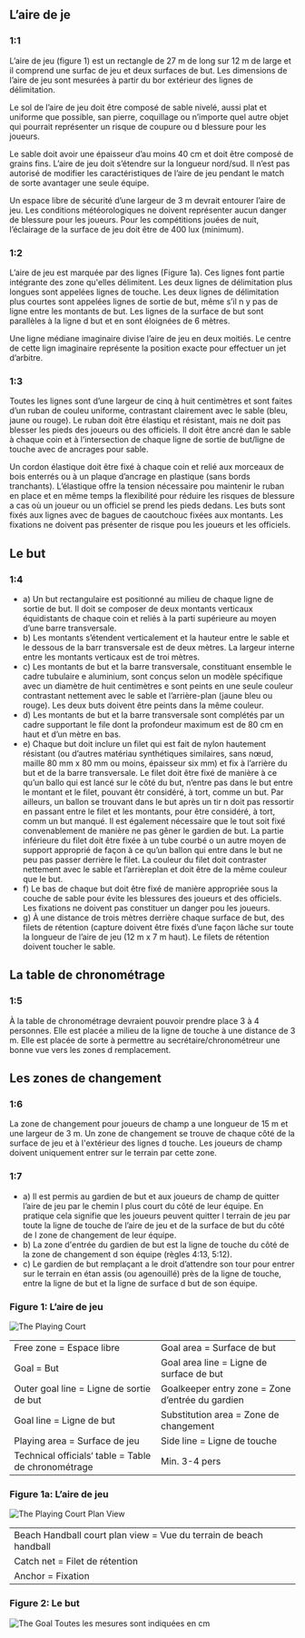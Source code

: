 ## L’aire de je 

### 1:1
L’aire de jeu (figure 1) est un rectangle de 27 m de long sur 12 m de large et il comprend une surfac de jeu et deux surfaces de but. Les dimensions de l’aire de jeu sont mesurées à partir du bor extérieur des lignes de délimitation.

Le sol de l’aire de jeu doit être composé de sable nivelé, aussi plat et uniforme que possible, san pierre, coquillage ou n’importe quel autre objet qui pourrait représenter un risque de coupure ou d blessure pour les joueurs.

Le sable doit avoir une épaisseur d’au moins 40 cm et doit être composé de grains fins.
L’aire de jeu doit s’étendre sur la longueur nord/sud.
Il n’est pas autorisé de modifier les caractéristiques de l’aire de jeu pendant le match de sorte  avantager une seule équipe.

Un espace libre de sécurité d’une largeur de 3 m devrait entourer l’aire de jeu.
Les conditions météorologiques ne doivent représenter aucun danger de blessure pour les joueurs.
Pour les compétitions jouées de nuit, l’éclairage de la surface de jeu doit être de 400 lux (minimum).

### 1:2
L’aire de jeu est marquée par des lignes (Figure 1a). Ces lignes font partie intégrante des zone qu'elles délimitent. Les deux lignes de délimitation plus longues sont appelées lignes de touche.
Les deux lignes de délimitation plus courtes sont appelées lignes de sortie de but, même s’il n y  pas de ligne entre les montants de but. Les lignes de la surface de but sont parallèles à la ligne d but et en sont éloignées de 6 mètres.

Une ligne médiane imaginaire divise l’aire de jeu en deux moitiés. Le centre de cette lign imaginaire représente la position exacte pour effectuer un jet d’arbitre.

### 1:3
Toutes les lignes sont d’une largeur de cinq à huit centimètres et sont faites d’un ruban de couleu uniforme, contrastant clairement avec le sable (bleu, jaune ou rouge). Le ruban doit être élastiqu et résistant, mais ne doit pas blesser les pieds des joueurs ou des officiels. Il doit être ancré dan le sable à chaque coin et à l’intersection de chaque ligne de sortie de but/ligne de touche avec de ancrages pour sable.

Un cordon élastique doit être fixé à chaque coin et relié aux morceaux de bois enterrés ou à un plaque d’ancrage en plastique (sans bords tranchants). L’élastique offre la tension nécessaire pou maintenir le ruban en place et en même temps la flexibilité pour réduire les risques de blessure a cas où un joueur ou un officiel se prend les pieds dedans. Les buts sont fixés aux lignes avec de bagues de caoutchouc fixées aux montants. Les fixations ne doivent pas présenter de risque pou les joueurs et les officiels.

## Le but

### 1:4
* a) Un but rectangulaire est positionné au milieu de chaque ligne de sortie de but. Il doit se composer de deux montants verticaux équidistants de chaque coin et reliés à la parti supérieure au moyen d’une barre transversale.
* b) Les montants s’étendent verticalement et la hauteur entre le sable et le dessous de la barr transversale est de deux mètres. La largeur interne entre les montants verticaux est de troi mètres.
* c) Les montants de but et la barre transversale, constituant ensemble le cadre tubulaire e aluminium, sont conçus selon un modèle spécifique avec un diamètre de huit centimètres e sont peints en une seule couleur contrastant nettement avec le sable et l’arrière-plan (jaune bleu ou rouge). Les deux buts doivent être peints dans la même couleur.
* d) Les montants de but et la barre transversale sont complétés par un cadre supportant le file dont la profondeur maximum est de 80 cm en haut et d’un mètre en bas.
* e) Chaque but doit inclure un filet qui est fait de nylon hautement résistant (ou d’autres matériau synthétiques similaires, sans nœud, maille 80 mm x 80 mm ou moins, épaisseur six mm) et fix à l’arrière du but et de la barre transversale. Le filet doit être fixé de manière à ce qu’un ballo qui est lancé sur le côté du but, n’entre pas dans le but entre le montant et le filet, pouvant êtr considéré, à tort, comme un but. 
Par ailleurs, un ballon se trouvant dans le but après un tir n doit pas ressortir en passant entre le filet et les montants, pour être considéré, à tort, comm un but manqué. Il est également nécessaire que le tout soit fixé convenablement de manière  ne pas gêner le gardien de but. La partie inférieure du filet doit être fixée à un tube courbé o un autre moyen de support approprié de façon à ce qu’un ballon qui entre dans le but ne peu pas passer derrière le filet. La couleur du filet doit contraster nettement avec le sable et l’arrièreplan et doit être de la même couleur que le but.
* f) Le bas de chaque but doit être fixé de manière appropriée sous la couche de sable pour évite les blessures des joueurs et des officiels. Les fixations ne doivent pas constituer un danger pou les joueurs.
* g) À une distance de trois mètres derrière chaque surface de but, des filets de rétention (capture doivent être fixés d’une façon lâche sur toute la longueur de l’aire de jeu (12 m x 7 m haut). Le filets de rétention doivent toucher le sable.

## La table de chronométrage

### 1:5
À la table de chronométrage devraient pouvoir prendre place 3 à 4 personnes. Elle est placée a milieu de la ligne de touche à une distance de 3 m.
Elle est placée de sorte à permettre au secrétaire/chronométreur une bonne vue vers les zones d remplacement.

## Les zones de changement

### 1:6
La zone de changement pour joueurs de champ a une longueur de 15 m et une largeur de 3 m. Un zone de changement se trouve de chaque côté de la surface de jeu et à l'extérieur des lignes d touche. Les joueurs de champ doivent uniquement entrer sur le terrain par cette zone.

### 1:7

* a) Il est permis au gardien de but et aux joueurs de champ de quitter l’aire de jeu par le chemin l plus court du côté de leur équipe. En pratique cela signifie que les joueurs peuvent quitter l terrain de jeu par toute la ligne de touche de l’aire de jeu et de la surface de but du côté de l zone de changement de leur équipe.
* b) La zone d'entrée du gardien de but est la ligne de touche du côté de la zone de changement d son équipe (règles 4:13, 5:12).
* c) Le gardien de but remplaçant a le droit d’attendre son tour pour entrer sur le terrain en étan assis (ou agenouillé) près de la ligne de touche, entre la ligne de but et la ligne de surface d but de son équipe.

### Figure 1: L’aire de jeu 
![The Playing Court](../diagrams/diagram1.png)

|  | |
| - | -|
|Free zone = Espace libre | Goal area = Surface de but |
|Goal = But | Goal area line = Ligne de surface de but|
|Outer goal line = Ligne de sortie de but| Goalkeeper entry zone = Zone d’entrée du gardien|
|Goal line = Ligne de but |Substitution area = Zone de changement|
|Playing area = Surface de jeu| Side line = Ligne de touche|
|Technical officials‘ table = Table de chronométrage |Min. 3-4 pers|

### Figure 1a: L’aire de jeu
![The Playing Court Plan View](../diagrams/diagram1a.png)

|  | 
| - |
|Beach Handball court plan view = Vue du terrain de beach handball|
|Catch net = Filet de rétention|
|Anchor = Fixation |

### Figure 2: Le but
![The Goal](../diagrams/diagram2.png)
Toutes les mesures sont indiquées en cm
